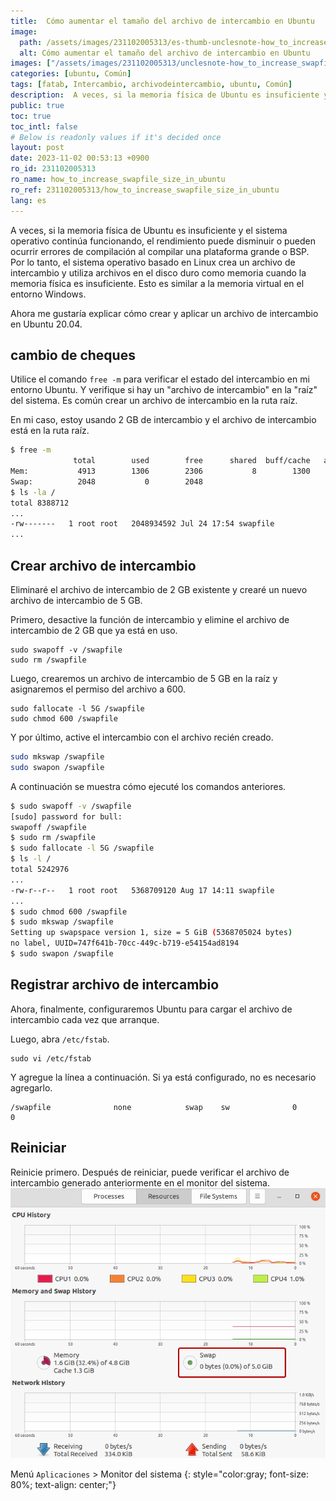 ```yaml
---
title:  Cómo aumentar el tamaño del archivo de intercambio en Ubuntu
image:
  path: /assets/images/231102005313/es-thumb-unclesnote-how_to_increase_swapfile_size_in_ubuntu.png
  alt: Cómo aumentar el tamaño del archivo de intercambio en Ubuntu
images: ["/assets/images/231102005313/unclesnote-how_to_increase_swapfile_size_in_ubuntu-applications_menu_system_monitor.png"]
categories: [ubuntu, Común]
tags: [fatab, Intercambio, archivodeintercambio, ubuntu, Común]
description:  A veces, si la memoria física de Ubuntu es insuficiente y el sistema operativo continúa funcionando, el rendimiento puede disminuir o pueden ocurrir errores de compilación al compilar una plataforma grande o BSP. Por lo tanto, el sistema operativo basado en Linux crea un archivo de intercambio y utiliza archivos en el disco duro como memoria cuando la memoria física es insuficiente. Esto es similar a la memoria virtual en el entorno Windows. Ahora me gustaría explicar cómo crear y aplicar un archivo de intercambio en Ubuntu 20.04.
public: true
toc: true
toc_intl: false
# Below is readonly values if it's decided once
layout: post
date: 2023-11-02 00:53:13 +0900
ro_id: 231102005313
ro_name: how_to_increase_swapfile_size_in_ubuntu
ro_ref: 231102005313/how_to_increase_swapfile_size_in_ubuntu
lang: es
---
```

A veces, si la memoria física de Ubuntu es insuficiente y el sistema operativo continúa funcionando, el rendimiento puede disminuir o pueden ocurrir errores de compilación al compilar una plataforma grande o BSP. Por lo tanto, el sistema operativo basado en Linux crea un archivo de intercambio y utiliza archivos en el disco duro como memoria cuando la memoria física es insuficiente. Esto es similar a la memoria virtual en el entorno Windows.  

Ahora me gustaría explicar cómo crear y aplicar un archivo de intercambio en Ubuntu 20.04.  
## cambio de cheques
Utilice el comando `free -m` para verificar el estado del intercambio en mi entorno Ubuntu. Y verifique si hay un "archivo de intercambio" en la "raíz" del sistema. Es común crear un archivo de intercambio en la ruta raíz.  

En mi caso, estoy usando 2 GB de intercambio y el archivo de intercambio está en la ruta raíz.  

````bash
$ free -m
              total        used        free      shared  buff/cache   available
Mem:           4913        1306        2306           8        1300        3359
Swap:          2048           0        2048
$ ls -la /
total 8388712
...
-rw-------   1 root root   2048934592 Jul 24 17:54 swapfile
...
````
## Crear archivo de intercambio
Eliminaré el archivo de intercambio de 2 GB existente y crearé un nuevo archivo de intercambio de 5 GB.  

Primero, desactive la función de intercambio y elimine el archivo de intercambio de 2 GB que ya está en uso.  

```shell
sudo swapoff -v /swapfile
sudo rm /swapfile
```
Luego, crearemos un archivo de intercambio de 5 GB en la raíz y asignaremos el permiso del archivo a 600.  

```shell
sudo fallocate -l 5G /swapfile
sudo chmod 600 /swapfile 
```
Y por último, active el intercambio con el archivo recién creado.  

```bash
sudo mkswap /swapfile
sudo swapon /swapfile
```
A continuación se muestra cómo ejecuté los comandos anteriores.  

```bash
$ sudo swapoff -v /swapfile
[sudo] password for bull: 
swapoff /swapfile
$ sudo rm /swapfile
$ sudo fallocate -l 5G /swapfile
$ ls -l /
total 5242976
...
-rw-r--r--   1 root root   5368709120 Aug 17 14:11 swapfile
...
$ sudo chmod 600 /swapfile 
$ sudo mkswap /swapfile
Setting up swapspace version 1, size = 5 GiB (5368705024 bytes)
no label, UUID=747f641b-70cc-449c-b719-e54154ad8194
$ sudo swapon /swapfile
```
## Registrar archivo de intercambio
Ahora, finalmente, configuraremos Ubuntu para cargar el archivo de intercambio cada vez que arranque.  

Luego, abra `/etc/fstab`.  

```shell
sudo vi /etc/fstab    
```
Y agregue la línea a continuación. Si ya está configurado, no es necesario agregarlo.  

```shell
/swapfile              none            swap    sw              0       0
```
## Reiniciar
Reinicie primero. Después de reiniciar, puede verificar el archivo de intercambio generado anteriormente en el monitor del sistema.  
![Menú `Aplicaciones` > Monitor del sistema](/assets/images/231102005313/unclesnote-how_to_increase_swapfile_size_in_ubuntu-applications_menu_system_monitor.png)  

Menú `Aplicaciones` > Monitor del sistema
{: style="color:gray; font-size: 80%; text-align: center;"}

